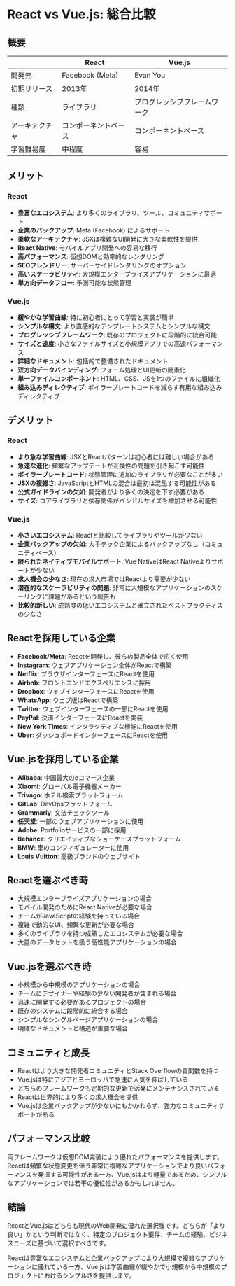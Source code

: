 # React vs Vue.js: 総合比較

## 概要

|               | React                            | Vue.js                          |
|---------------|----------------------------------|--------------------------------|
| 開発元        | Facebook (Meta)                  | Evan You                        |
| 初期リリース  | 2013年                           | 2014年                          |
| 種類          | ライブラリ                        | プログレッシブフレームワーク     |
| アーキテクチャ | コンポーネントベース             | コンポーネントベース             |
| 学習難易度    | 中程度                           | 容易                            |

## メリット

### React

- **豊富なエコシステム**: より多くのライブラリ、ツール、コミュニティサポート
- **企業のバックアップ**: Meta (Facebook) によるサポート
- **柔軟なアーキテクチャ**: JSXは複雑なUI開発に大きな柔軟性を提供
- **React Native**: モバイルアプリ開発への容易な移行
- **高パフォーマンス**: 仮想DOMと効率的なレンダリング
- **SEOフレンドリー**: サーバーサイドレンダリングのオプション
- **高いスケーラビリティ**: 大規模エンタープライズアプリケーションに最適
- **単方向データフロー**: 予測可能な状態管理

### Vue.js

- **緩やかな学習曲線**: 特に初心者にとって学習と実装が簡単
- **シンプルな構文**: より直感的なテンプレートシステムとシンプルな構文
- **プログレッシブフレームワーク**: 既存のプロジェクトに段階的に統合可能
- **サイズと速度**: 小さなファイルサイズと小規模アプリでの高速パフォーマンス
- **詳細なドキュメント**: 包括的で整備されたドキュメント
- **双方向データバインディング**: フォーム処理とUI更新の簡素化
- **単一ファイルコンポーネント**: HTML、CSS、JSを1つのファイルに組織化
- **組み込みディレクティブ**: ボイラープレートコードを減らす有用な組み込みディレクティブ

## デメリット

### React

- **より急な学習曲線**: JSXとReactパターンは初心者には難しい場合がある
- **急速な進化**: 頻繁なアップデートが互換性の問題を引き起こす可能性
- **ボイラープレートコード**: 状態管理に追加のライブラリが必要なことが多い
- **JSXの複雑さ**: JavaScriptとHTMLの混合は最初は混乱する可能性がある
- **公式ガイドラインの欠如**: 開発者がより多くの決定を下す必要がある
- **サイズ**: コアライブラリと依存関係がバンドルサイズを増加させる可能性

### Vue.js

- **小さいエコシステム**: Reactと比較してライブラリやツールが少ない
- **企業バックアップの欠如**: 大手テック企業によるバックアップなし（コミュニティベース）
- **限られたネイティブモバイルサポート**: Vue NativeはReact Nativeよりサポートが少ない
- **求人機会の少なさ**: 現在の求人市場ではReactより需要が少ない
- **潜在的なスケーラビリティの問題**: 非常に大規模なアプリケーションのスケーリングに課題があるという報告も
- **比較的新しい**: 成熟度の低いエコシステムと確立されたベストプラクティスの少なさ

## Reactを採用している企業

- **Facebook/Meta**: Reactを開発し、彼らの製品全体で広く使用
- **Instagram**: ウェブアプリケーション全体がReactで構築
- **Netflix**: ブラウザインターフェースにReactを使用
- **Airbnb**: フロントエンドエクスペリエンスに採用
- **Dropbox**: ウェブインターフェースにReactを使用
- **WhatsApp**: ウェブ版はReactで構築
- **Twitter**: ウェブインターフェースの一部にReactを使用
- **PayPal**: 決済インターフェースにReactを実装
- **New York Times**: インタラクティブな機能にReactを使用
- **Uber**: ダッシュボードインターフェースにReactを使用

## Vue.jsを採用している企業

- **Alibaba**: 中国最大のeコマース企業
- **Xiaomi**: グローバル電子機器メーカー
- **Trivago**: ホテル検索プラットフォーム
- **GitLab**: DevOpsプラットフォーム
- **Grammarly**: 文法チェックツール
- **任天堂**: 一部のウェブアプリケーションに使用
- **Adobe**: Portfolioサービスの一部に採用
- **Behance**: クリエイティブなショーケースプラットフォーム
- **BMW**: 車のコンフィギュレーターに使用
- **Louis Vuitton**: 高級ブランドのウェブサイト

## Reactを選ぶべき時

- 大規模エンタープライズアプリケーションの場合
- モバイル開発のためにReact Nativeが必要な場合
- チームがJavaScriptの経験を持っている場合
- 複雑で動的なUI、頻繁な更新が必要な場合
- 多くのライブラリを持つ成熟したエコシステムが必要な場合
- 大量のデータセットを扱う高性能アプリケーションの場合

## Vue.jsを選ぶべき時

- 小規模から中規模のアプリケーションの場合
- チームにデザイナーや経験の少ない開発者が含まれる場合
- 迅速に開発する必要があるプロジェクトの場合
- 既存のシステムに段階的に統合する場合
- シンプルなシングルページアプリケーションの場合
- 明確なドキュメントと構造が重要な場合

## コミュニティと成長

- Reactはより大きな開発者コミュニティとStack Overflowの質問数を持つ
- Vue.jsは特にアジアとヨーロッパで急速に人気を伸ばしている
- どちらのフレームワークも定期的な更新で活発にメンテナンスされている
- Reactは世界的により多くの求人機会を提供
- Vue.jsは企業バックアップが少ないにもかかわらず、強力なコミュニティサポートがある

## パフォーマンス比較

両フレームワークは仮想DOM実装により優れたパフォーマンスを提供します。Reactは頻繁な状態変更を伴う非常に複雑なアプリケーションでより良いパフォーマンスを発揮する可能性がある一方、Vue.jsはより軽量であるため、シンプルなアプリケーションでは若干の優位性があるかもしれません。

## 結論

ReactとVue.jsはどちらも現代のWeb開発に優れた選択肢です。どちらが「より良い」かという判断ではなく、特定のプロジェクト要件、チームの経験、ビジネスニーズに基づいて選択すべきです。

Reactは豊富なエコシステムと企業バックアップにより大規模で複雑なアプリケーションに優れている一方、Vue.jsは学習曲線が緩やかで小規模から中規模のプロジェクトにおけるシンプルさを提供します。